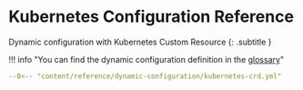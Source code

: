 # Kubernetes Configuration Reference

Dynamic configuration with Kubernetes Custom Resource
{: .subtitle }

!!! info "You can find the dynamic configuration definition in the [glossary](../../glossary.md)"

```yaml
--8<-- "content/reference/dynamic-configuration/kubernetes-crd.yml"
```
